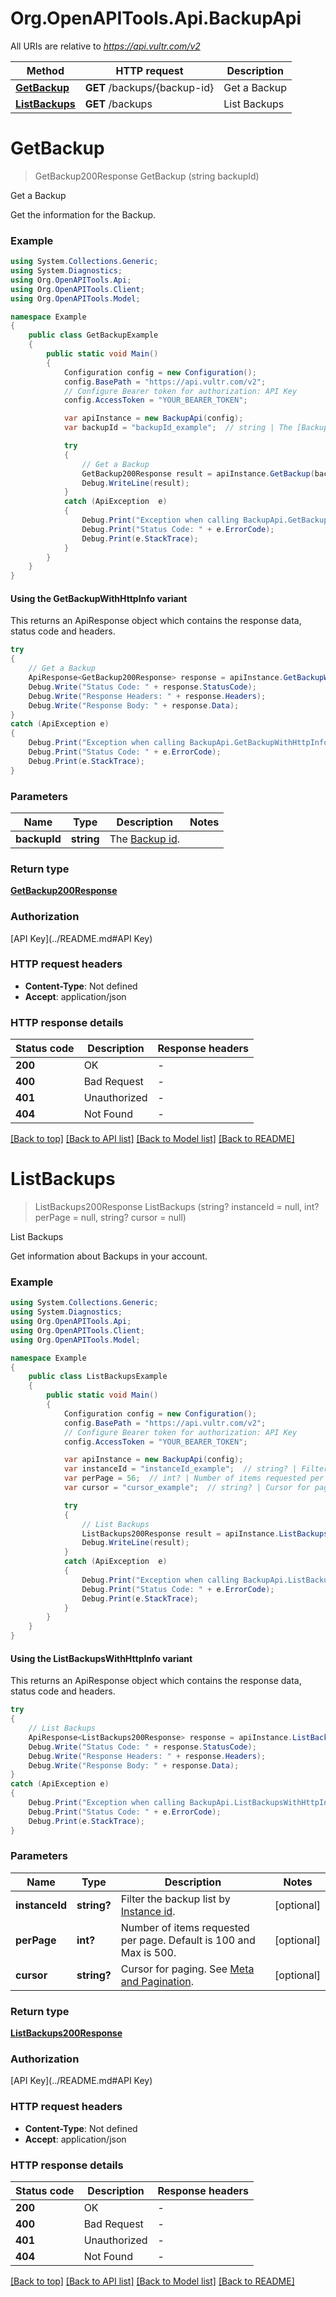 # Org.OpenAPITools.Api.BackupApi

All URIs are relative to *https://api.vultr.com/v2*

| Method | HTTP request | Description |
|--------|--------------|-------------|
| [**GetBackup**](BackupApi.md#getbackup) | **GET** /backups/{backup-id} | Get a Backup |
| [**ListBackups**](BackupApi.md#listbackups) | **GET** /backups | List Backups |

<a id="getbackup"></a>
# **GetBackup**
> GetBackup200Response GetBackup (string backupId)

Get a Backup

Get the information for the Backup.

### Example
```csharp
using System.Collections.Generic;
using System.Diagnostics;
using Org.OpenAPITools.Api;
using Org.OpenAPITools.Client;
using Org.OpenAPITools.Model;

namespace Example
{
    public class GetBackupExample
    {
        public static void Main()
        {
            Configuration config = new Configuration();
            config.BasePath = "https://api.vultr.com/v2";
            // Configure Bearer token for authorization: API Key
            config.AccessToken = "YOUR_BEARER_TOKEN";

            var apiInstance = new BackupApi(config);
            var backupId = "backupId_example";  // string | The [Backup id](#operation/list-backups).

            try
            {
                // Get a Backup
                GetBackup200Response result = apiInstance.GetBackup(backupId);
                Debug.WriteLine(result);
            }
            catch (ApiException  e)
            {
                Debug.Print("Exception when calling BackupApi.GetBackup: " + e.Message);
                Debug.Print("Status Code: " + e.ErrorCode);
                Debug.Print(e.StackTrace);
            }
        }
    }
}
```

#### Using the GetBackupWithHttpInfo variant
This returns an ApiResponse object which contains the response data, status code and headers.

```csharp
try
{
    // Get a Backup
    ApiResponse<GetBackup200Response> response = apiInstance.GetBackupWithHttpInfo(backupId);
    Debug.Write("Status Code: " + response.StatusCode);
    Debug.Write("Response Headers: " + response.Headers);
    Debug.Write("Response Body: " + response.Data);
}
catch (ApiException e)
{
    Debug.Print("Exception when calling BackupApi.GetBackupWithHttpInfo: " + e.Message);
    Debug.Print("Status Code: " + e.ErrorCode);
    Debug.Print(e.StackTrace);
}
```

### Parameters

| Name | Type | Description | Notes |
|------|------|-------------|-------|
| **backupId** | **string** | The [Backup id](#operation/list-backups). |  |

### Return type

[**GetBackup200Response**](GetBackup200Response.md)

### Authorization

[API Key](../README.md#API Key)

### HTTP request headers

 - **Content-Type**: Not defined
 - **Accept**: application/json


### HTTP response details
| Status code | Description | Response headers |
|-------------|-------------|------------------|
| **200** | OK |  -  |
| **400** | Bad Request |  -  |
| **401** | Unauthorized |  -  |
| **404** | Not Found |  -  |

[[Back to top]](#) [[Back to API list]](../README.md#documentation-for-api-endpoints) [[Back to Model list]](../README.md#documentation-for-models) [[Back to README]](../README.md)

<a id="listbackups"></a>
# **ListBackups**
> ListBackups200Response ListBackups (string? instanceId = null, int? perPage = null, string? cursor = null)

List Backups

Get information about Backups in your account.

### Example
```csharp
using System.Collections.Generic;
using System.Diagnostics;
using Org.OpenAPITools.Api;
using Org.OpenAPITools.Client;
using Org.OpenAPITools.Model;

namespace Example
{
    public class ListBackupsExample
    {
        public static void Main()
        {
            Configuration config = new Configuration();
            config.BasePath = "https://api.vultr.com/v2";
            // Configure Bearer token for authorization: API Key
            config.AccessToken = "YOUR_BEARER_TOKEN";

            var apiInstance = new BackupApi(config);
            var instanceId = "instanceId_example";  // string? | Filter the backup list by [Instance id](#operation/list-instances). (optional) 
            var perPage = 56;  // int? | Number of items requested per page. Default is 100 and Max is 500. (optional) 
            var cursor = "cursor_example";  // string? | Cursor for paging. See [Meta and Pagination](#section/Introduction/Meta-and-Pagination). (optional) 

            try
            {
                // List Backups
                ListBackups200Response result = apiInstance.ListBackups(instanceId, perPage, cursor);
                Debug.WriteLine(result);
            }
            catch (ApiException  e)
            {
                Debug.Print("Exception when calling BackupApi.ListBackups: " + e.Message);
                Debug.Print("Status Code: " + e.ErrorCode);
                Debug.Print(e.StackTrace);
            }
        }
    }
}
```

#### Using the ListBackupsWithHttpInfo variant
This returns an ApiResponse object which contains the response data, status code and headers.

```csharp
try
{
    // List Backups
    ApiResponse<ListBackups200Response> response = apiInstance.ListBackupsWithHttpInfo(instanceId, perPage, cursor);
    Debug.Write("Status Code: " + response.StatusCode);
    Debug.Write("Response Headers: " + response.Headers);
    Debug.Write("Response Body: " + response.Data);
}
catch (ApiException e)
{
    Debug.Print("Exception when calling BackupApi.ListBackupsWithHttpInfo: " + e.Message);
    Debug.Print("Status Code: " + e.ErrorCode);
    Debug.Print(e.StackTrace);
}
```

### Parameters

| Name | Type | Description | Notes |
|------|------|-------------|-------|
| **instanceId** | **string?** | Filter the backup list by [Instance id](#operation/list-instances). | [optional]  |
| **perPage** | **int?** | Number of items requested per page. Default is 100 and Max is 500. | [optional]  |
| **cursor** | **string?** | Cursor for paging. See [Meta and Pagination](#section/Introduction/Meta-and-Pagination). | [optional]  |

### Return type

[**ListBackups200Response**](ListBackups200Response.md)

### Authorization

[API Key](../README.md#API Key)

### HTTP request headers

 - **Content-Type**: Not defined
 - **Accept**: application/json


### HTTP response details
| Status code | Description | Response headers |
|-------------|-------------|------------------|
| **200** | OK |  -  |
| **400** | Bad Request |  -  |
| **401** | Unauthorized |  -  |
| **404** | Not Found |  -  |

[[Back to top]](#) [[Back to API list]](../README.md#documentation-for-api-endpoints) [[Back to Model list]](../README.md#documentation-for-models) [[Back to README]](../README.md)

